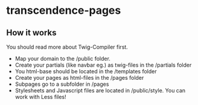 # transcendence-pages

## How it works
You should read more about Twig-Compiler first.
* Map your domain to the /public folder.
* Create your partials (like navbar eg.) as twig-files in the /partials folder
* You html-base should be located in the /templates folder
* Create your pages as html-files in the /pages folder
* Subpages go to a subfolder in /pages
* Stylesheets and Javascript files are located in /public/style. You can work with Less files!
